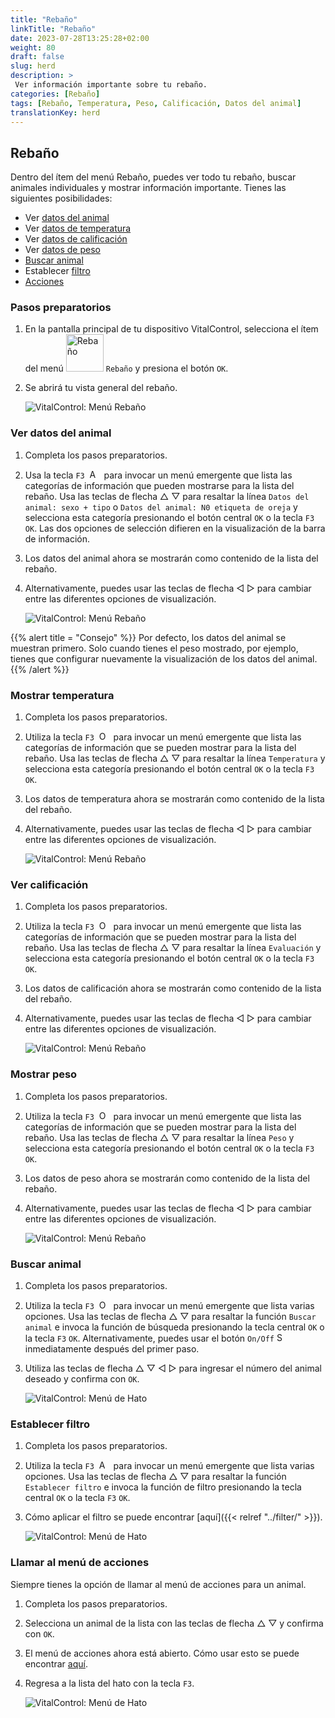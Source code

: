 ```yaml
---
title: "Rebaño"
linkTitle: "Rebaño"
date: 2023-07-28T13:25:28+02:00
weight: 80
draft: false
slug: herd
description: >
 Ver información importante sobre tu rebaño.
categories: [Rebaño]
tags: [Rebaño, Temperatura, Peso, Calificación, Datos del animal]
translationKey: herd
---
```

## Rebaño

Dentro del ítem del menú Rebaño, puedes ver todo tu rebaño, buscar animales individuales y mostrar información importante. Tienes las siguientes posibilidades:

- Ver [datos del animal](#ver-datos-del-animal)
- Ver [datos de temperatura](#mostrar-temperatura)
- Ver [datos de calificación](#ver-calificación)
- Ver [datos de peso](#mostrar-peso)
- [Buscar animal](#buscar-animal)
- Establecer [filtro](#establecer-filtro)
- [Acciones](#llamar-al-menú-de-acciones)

### Pasos preparatorios

1. En la pantalla principal de tu dispositivo VitalControl, selecciona el ítem del menú <img src="/icons/main/herd.svg" width="60" align="bottom" alt="Rebaño" /> `Rebaño` y presiona el botón `OK`.

2. Se abrirá tu vista general del rebaño.

    ![VitalControl: Menú Rebaño](images/herde.png "Rebaño")

### Ver datos del animal

1. Completa los pasos preparatorios.

2. Usa la tecla `F3` &nbsp;<img src="/icons/footer/open-popup.svg" width="15" align="bottom" alt="Abrir popup" />&nbsp; para invocar un menú emergente que lista las categorías de información que pueden mostrarse para la lista del rebaño. Usa las teclas de flecha △ ▽ para resaltar la línea `Datos del animal: sexo + tipo` o `Datos del animal: N0 etiqueta de oreja` y selecciona esta categoría presionando el botón central `OK` o la tecla `F3` `OK`. Las dos opciones de selección difieren en la visualización de la barra de información.

3. Los datos del animal ahora se mostrarán como contenido de la lista del rebaño.

4. Alternativamente, puedes usar las teclas de flecha ◁ ▷ para cambiar entre las diferentes opciones de visualización.

    ![VitalControl: Menú Rebaño](images/animaldata.png "Ver datos del animal")

{{% alert title = "Consejo" %}}
Por defecto, los datos del animal se muestran primero. Solo cuando tienes el peso mostrado, por ejemplo, tienes que configurar nuevamente la visualización de los datos del animal.
{{% /alert %}}

### Mostrar temperatura

1. Completa los pasos preparatorios.

2. Utiliza la tecla `F3` &nbsp;<img src="/icons/footer/open-popup.svg" width="15" align="bottom" alt="Open popup" />&nbsp; para invocar un menú emergente que lista las categorías de información que se pueden mostrar para la lista del rebaño. Usa las teclas de flecha △ ▽ para resaltar la línea `Temperatura` y selecciona esta categoría presionando el botón central `OK` o la tecla `F3` `OK`.

3. Los datos de temperatura ahora se mostrarán como contenido de la lista del rebaño.

4. Alternativamente, puedes usar las teclas de flecha ◁ ▷ para cambiar entre las diferentes opciones de visualización.

    ![VitalControl: Menú Rebaño](images/temperature.png "Mostrar temperatura")

### Ver calificación

1. Completa los pasos preparatorios.

2. Utiliza la tecla `F3` &nbsp;<img src="/icons/footer/open-popup.svg" width="15" align="bottom" alt="Open popup" />&nbsp; para invocar un menú emergente que lista las categorías de información que se pueden mostrar para la lista del rebaño. Usa las teclas de flecha △ ▽ para resaltar la línea `Evaluación` y selecciona esta categoría presionando el botón central `OK` o la tecla `F3` `OK`.

3. Los datos de calificación ahora se mostrarán como contenido de la lista del rebaño.

4. Alternativamente, puedes usar las teclas de flecha ◁ ▷ para cambiar entre las diferentes opciones de visualización.

    ![VitalControl: Menú Rebaño](images/rating.png "Ver calificación")

### Mostrar peso

1. Completa los pasos preparatorios.

2. Utiliza la tecla `F3` &nbsp;<img src="/icons/footer/open-popup.svg" width="15" align="bottom" alt="Open popup" />&nbsp; para invocar un menú emergente que lista las categorías de información que se pueden mostrar para la lista del rebaño. Usa las teclas de flecha △ ▽ para resaltar la línea `Peso` y selecciona esta categoría presionando el botón central `OK` o la tecla `F3` `OK`.

3. Los datos de peso ahora se mostrarán como contenido de la lista del rebaño.

4. Alternativamente, puedes usar las teclas de flecha ◁ ▷ para cambiar entre las diferentes opciones de visualización.

    ![VitalControl: Menú Rebaño](images/weight.png "Mostrar peso")

### Buscar animal

1. Completa los pasos preparatorios.

2. Utiliza la tecla `F3` &nbsp;<img src="/icons/footer/open-popup.svg" width="15" align="bottom" alt="Open popup" />&nbsp; para invocar un menú emergente que lista varias opciones. Usa las teclas de flecha △ ▽ para resaltar la función `Buscar animal` e invoca la función de búsqueda presionando la tecla central `OK` o la tecla `F3` `OK`. Alternativamente, puedes usar el botón `On/Off` <img src="/icons/footer/search.svg" width="15" align="bottom" alt="Search" /> inmediatamente después del primer paso.

3. Utiliza las teclas de flecha △ ▽ ◁ ▷ para ingresar el número del animal deseado y confirma con `OK`.

    ![VitalControl: Menú de Hato](images/search.png "Buscar animal")

### Establecer filtro

1. Completa los pasos preparatorios.

2. Utiliza la tecla `F3` &nbsp;<img src="/icons/footer/open-popup.svg" width="15" align="bottom" alt="Abrir menú emergente" />&nbsp; para invocar un menú emergente que lista varias opciones. Usa las teclas de flecha △ ▽ para resaltar la función `Establecer filtro` e invoca la función de filtro presionando la tecla central `OK` o la tecla `F3` `OK`.

3. Cómo aplicar el filtro se puede encontrar [aquí]({{< relref "../filter/" >}}).

    ![VitalControl: Menú de Hato](images/setfilter.png "Buscar animal")

### Llamar al menú de acciones

Siempre tienes la opción de llamar al menú de acciones para un animal.

1. Completa los pasos preparatorios.

2. Selecciona un animal de la lista con las teclas de flecha △ ▽ y confirma con `OK`.

3. El menú de acciones ahora está abierto. Cómo usar esto se puede encontrar [aquí](../actions).

4. Regresa a la lista del hato con la tecla `F3`.

    ![VitalControl: Menú de Hato](images/action.png "Llamar acciones")
